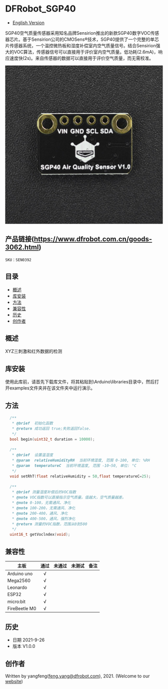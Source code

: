 # DFRobot_SGP40
- [English Version](./README.md)

SGP40空气质量传感器采用知名品牌Sensirion推出的新款SGP40数字VOC传感器芯片。基于Sensirion公司的CMOSens®技术，SGP40提供了一个完整的单芯片传感器系统，一个温控微热板和湿度补偿室内空气质量信号。结合Sensirion强大的VOC算法，传感器信号可以直接用于评价室内空气质量。低功耗(2.6mA)，响应速度快(2s)。来自传感器的数据可以直接用于评价空气质量，而无需校准。

![](./resources/images/SEN0392.png)

## 产品链接(https://www.dfrobot.com.cn/goods-3062.html)

    SKU：SEN0392

## 目录

* [概述](#概述)
* [库安装](#库安装)
* [方法](#方法)
* [兼容性](#兼容性)
* [历史](#历史)
* [创作者](#创作者)

## 概述

XYZ三刺激和红外数据的检测

## 库安装

使用此库前，请首先下载库文件，将其粘贴到\Arduino\libraries目录中，然后打开examples文件夹并在该文件夹中运行演示。

## 方法

```C++
  /**
   * @brief  初始化函数
   * @return 成功返回 true;失败返回false.
   */
  bool begin(uint32_t duration = 10000);
  
  /**
   * @brief  设置温湿度 
   * @param  relativeHumidityRH  当前环境湿度, 范围 0-100, 单位: %RH
   * @param  temperatureC  当前环境温度, 范围 -10~50, 单位: °C
   */
  void setRhT(float relativeHumidity = 50,float temperatureC=25);
  
  /**
   * @brief 测量湿度补偿后的VOC指数
   * @note VOC指数可以直接指示空气质量。值越大，空气质量越差。
   * @note 0-100，无需通风、净化
   * @note 100-200，无需通风、净化
   * @note 200-400，通风、净化
   * @note 400-500，通风，强烈净化
   * @return 测量的VOC指数，范围从0到500
   */
  uint16_t getVoclndex(void);

```

## 兼容性

| 主板          | 通过 | 未通过 | 未测试 | 备注 |
| ------------- | :--: | :----: | :----: | ---- |
| Arduino uno   |  √   |        |        |      |
| Mega2560      |  √   |        |        |      |
| Leonardo      |  √   |        |        |      |
| ESP32         |  √   |        |        |      |
| micro:bit     |  √   |        |        |      |
| FireBeetle M0 |  √   |        |        |      |


## 历史

- 日期 2021-9-26
- 版本 V1.0.0


## 创作者

Written by yangfeng(feng.yang@dfrobot.com), 2021. (Welcome to our [website](https://www.dfrobot.com/))

